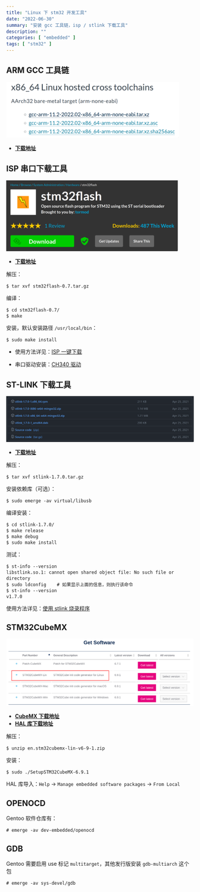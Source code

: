 ```yaml
---
title: "Linux 下 stm32 开发工具"
date: "2022-06-30"
summary: "安装 gcc 工具链，isp / stlink 下载工具"
description: ""
categories: [ "embedded" ]
tags: [ "stm32" ]
---
```


## ARM GCC 工具链

<div align="left">
    <img src="1.png" style="max-height:150px"></img>
</div>

- [**下载地址**](https://developer.arm.com/downloads/-/arm-gnu-toolchain-downloads)


## ISP 串口下载工具

<div align="left">
    <img src="2.png" style="max-height:190px"></img>
</div>

- [**下载地址**](https://sourceforge.net/projects/stm32flash/)

解压：

```
$ tar xvf stm32flash-0.7.tar.gz
```

编译：

```
$ cd stm32flash-0.7/
$ make
```

安装，默认安装路径 `/usr/local/bin`：

```
$ sudo make install
```

- 使用方法详见：[ISP 一键下载](../stm32-isp-flash/)

- 串口驱动安装：[CH340 驱动](../gentoo-ch340-driver/)

## ST-LINK 下载工具

<div align="left">
    <img src="3.png" style="max-height:190px"></img>
</div>

- [**下载地址**](https://github.com/stlink-org/stlink/releases)

解压：

```
$ tar xvf stlink-1.7.0.tar.gz
```

安装依赖库（可选）：

```
$ sudo emerge -av virtual/libusb
```

编译安装：

```
$ cd stlink-1.7.0/
$ make release
$ make debug
$ sudo make install
```

测试：

```bash-session
$ st-info --version
libstlink.so.1: cannot open shared object file: No such file or directory
$ sudo ldconfig    # 如果显示上面的信息，则执行该命令
$ st-info --version
v1.7.0
```

使用方法详见：[使用 stlink 烧录程序](../stlink-linux/)

## STM32CubeMX

<div align="left">
    <img src="4.png" style="max-height:250px"></img>
</div>

- [**CubeMX 下载地址**](https://www.st.com/en/development-tools/stm32cubemx.html#get-software)
- [**HAL 库下载地址**](https://www.st.com/en/embedded-software/stm32cube-mcu-mpu-packages.html)

解压：

 ```
 $ unzip en.stm32cubemx-lin-v6-9-1.zip
 ```

 安装：

 ```
 $ sudo ./SetupSTM32CubeMX-6.9.1
 ```

 HAL 库导入：`Help` -> `Manage embedded software packages` -> `From Local`

## OPENOCD

Gentoo 软件仓库有：

```
# emerge -av dev-embedded/openocd
```

## GDB

Gentoo 需要启用 use 标记 `multitarget`，其他发行版安装 `gdb-multiarch` 这个包

```
# emerge -av sys-devel/gdb
```
